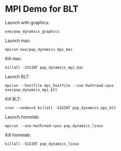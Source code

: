 # MPI Demo for BLT

Launch with graphics:

`exe/pop_dynamics_graphics`

Launch mac:

`mpirun exe/pop_dynamics_mpi_mac`

Kill mac:

`killall -SIGINT pop_dynamics_mpi_mac`


Launch BLT:

`mpirun --hostfile mpi_hostfile --use-hwthread-cpus exe/pop_dynamics_mpi_blt`

Kill BLT:

`srun --nodes=4 killall -SIGINT pop_dynamics_mpi_blt`


Launch homelab:

`mpirun --use-hwthread-cpus pop_dynamics_linux `

Kill homelab:

`killall -SIGINT pop_dynamics_linux`
